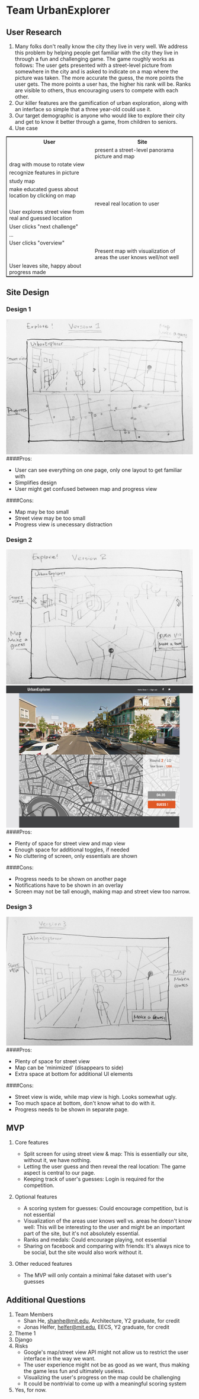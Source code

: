 # Team UrbanExplorer

## User Research
1. Many folks don't really know the city they live in very well. We address this problem by helping people get familiar with the city they live in through a fun and challenging game. The game roughly works as follows: The user gets presented with a street-level picture from somewhere in the city and is asked to indicate on a map where the picture was taken. The more accurate the guess, the more points the user gets. The more points a user has, the higher his rank will be. Ranks are visible to others, thus encouraging users to compete with each other.
2. Our killer features are the gamification of urban exploration, along with an interface so simple that a three year-old could use it.
3. Our target demographic is anyone who would like to explore their city and get to know it better through a game, from children to seniors.
4. Use case

<table style="border: 1px solid black;">
    <tr><th>User</th><th>Site</th></tr>
    <tr><td></td><td>present a street-level panorama picture and map</td></tr>
    <tr><td>drag with mouse to rotate view</td><td></td></tr>
    <tr><td>recognize features in picture</td><td></td></tr>
    <tr><td>study map</td><td></td></tr>
    <tr><td>make educated guess about location by clicking on map</td><td></td></tr>
    <tr><td></td><td>reveal real location to user</td></tr>
    <tr><td>User explores street view from real and guessed location</td><td></td></tr>
    <tr><td>User clicks "next challenge"</td><td></td></tr>
    <tr><td>...</td><td></td></tr>
    <tr><td>User clicks "overview"</td><td></td></tr>
    <tr><td></td><td>Present map with visualization of areas the user knows well/not well</td></tr>
    <tr><td>User leaves site, happy about progress made</td><td></td></tr>
</table>

## Site Design
### Design 1
![first design](design1.JPG "First design")
####Pros:
* User can see everything on one page, only one layout to get familiar with
* Simplifies design 
* User might get confused between map and progress view

####Cons:
* Map may be too small
* Street view may be too small
* Progress view is unecessary distraction

### Design 2
![first design](design2.JPG "Second design")
![Mock-up](mockup.jpg "Mock-up")
####Pros:
* Plenty of space for street view and map view
* Enough space for additional toggles, if needed
* No cluttering of screen, only essentials are shown

####Cons:
* Progress needs to be shown on another page
* Notifications have to be shown in an overlay
* Screen may not be tall enough, making map and street view too narrow.

### Design 3
![first design](design3.JPG "Third design")
####Pros:
* Plenty of space for street view
* Map can be 'minimized' (disappears to side)
* Extra space at bottom for additional UI elements

####Cons:
* Street view is wide, while map view is high. Looks somewhat ugly.
* Too much space at bottom, don't know what to do with it.
* Progress needs to be shown in separate page. 

## MVP
1. Core features
    * Split screen for using street view & map: This is essentially our site, without it, we have nothing.
    * Letting the user guess and then reveal the real location: The game aspect is central to our page.
    * Keeping track of user's guesses: Login is required for the competition.
2. Optional features
    * A scoring system for guesses: Could encourage competition, but is not essential
    * Visualization of the areas user knows well vs. areas he doesn't know well: This will be interesting to the user and might be an important part of the site, but it's not absolutely essential.
    * Ranks and medals: Could encourage playing, not essential
    * Sharing on facebook and comparing with friends: It's always nice to be social, but the site would also work without it.

3. Other reduced features
    * The MVP will only contain a minimal fake dataset with user's guesses

## Additional Questions

1. Team Members 
    * Shan He, shanhe@mit.edu, Architecture, Y2 graduate, for credit
    * Jonas Helfer, helfer@mit.edu, EECS, Y2 graduate, for credit
2. Theme 1
3. Django
4. Risks
    * Google's map/street view API might not allow us to restrict the user interface in the way we want.
    * The user experience might not be as good as we want, thus making the game less fun and ultimately useless.
    * Visualizing the user's progress on the map could be challenging
    * It could be nontrivial to come up with a meaningful scoring system 
5. Yes, for now.
